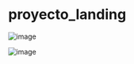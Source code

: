 ﻿# proyecto_landing

![image](https://github.com/wil986/proyecto_landing/assets/108755902/7798a8ca-187b-4e26-bf17-71635720f7db)

![image](https://github.com/wil986/proyecto_landing/assets/108755902/b2897afa-ee0d-4171-bed8-5754a4592657)
